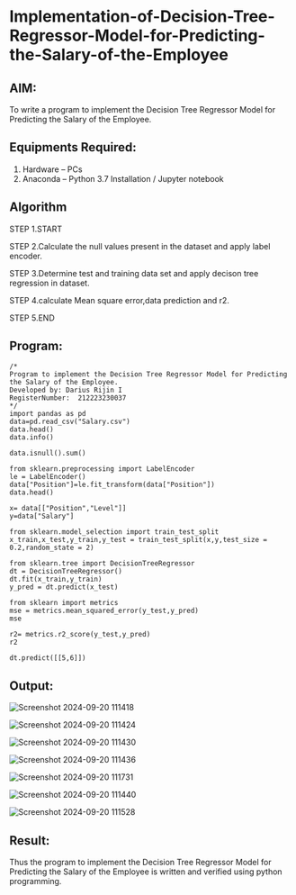 # Implementation-of-Decision-Tree-Regressor-Model-for-Predicting-the-Salary-of-the-Employee

## AIM:
To write a program to implement the Decision Tree Regressor Model for Predicting the Salary of the Employee.

## Equipments Required:
1. Hardware – PCs
2. Anaconda – Python 3.7 Installation / Jupyter notebook

## Algorithm
STEP 1.START

STEP 2.Calculate the null values present in the dataset and apply label encoder.

STEP 3.Determine test and training data set and apply decison tree regression in dataset.

STEP 4.calculate Mean square error,data prediction and r2.

STEP 5.END
## Program:
```
/*
Program to implement the Decision Tree Regressor Model for Predicting the Salary of the Employee.
Developed by: Darius Rijin I
RegisterNumber:  212223230037
*/
import pandas as pd
data=pd.read_csv("Salary.csv")
data.head()
data.info()

data.isnull().sum()

from sklearn.preprocessing import LabelEncoder
le = LabelEncoder()
data["Position"]=le.fit_transform(data["Position"])
data.head()

x= data[["Position","Level"]]
y=data["Salary"]

from sklearn.model_selection import train_test_split
x_train,x_test,y_train,y_test = train_test_split(x,y,test_size = 0.2,random_state = 2)

from sklearn.tree import DecisionTreeRegressor
dt = DecisionTreeRegressor()
dt.fit(x_train,y_train)
y_pred = dt.predict(x_test)

from sklearn import metrics
mse = metrics.mean_squared_error(y_test,y_pred)
mse

r2= metrics.r2_score(y_test,y_pred)
r2

dt.predict([[5,6]])

```

## Output:
![Screenshot 2024-09-20 111418](https://github.com/user-attachments/assets/5f0d43a4-4540-4e1b-bf6e-2dd88faa990f)


![Screenshot 2024-09-20 111424](https://github.com/user-attachments/assets/fa4fcbc7-f003-4a44-8425-11fb9ed74c16)


![Screenshot 2024-09-20 111430](https://github.com/user-attachments/assets/71debd02-5ac6-4bbf-9688-ca28ea5b9a6b)


![Screenshot 2024-09-20 111436](https://github.com/user-attachments/assets/a49fbf25-a629-4724-ab47-9191fe043592)


![Screenshot 2024-09-20 111731](https://github.com/user-attachments/assets/7ddac803-9890-4155-94d9-de0681defb98)



![Screenshot 2024-09-20 111440](https://github.com/user-attachments/assets/c8720cd5-c35e-403c-a62e-04e36e95cbea)


![Screenshot 2024-09-20 111528](https://github.com/user-attachments/assets/ac8431f2-b45d-4766-8d75-5c586768359b)


## Result:
Thus the program to implement the Decision Tree Regressor Model for Predicting the Salary of the Employee is written and verified using python programming.
